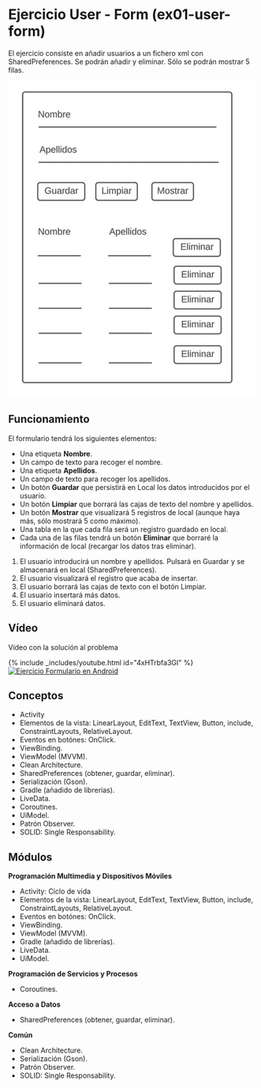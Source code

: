 # Ejercicio User - Form (ex01-user-form)

El ejercicio consiste en añadir usuarios a un fichero xml con SharedPreferences. Se podrán añadir y eliminar. Sólo se podrán mostrar 5 filas.

![Formulario](/assets/form.jpeg)

## Funcionamiento
El formulario tendrá los siguientes elementos:
- Una etiqueta **Nombre**.
- Un campo de texto para recoger el nombre.
- Una etiqueta **Apellidos**.
- Un campo de texto para recoger los apellidos.
- Un botón **Guardar** que persistirá en Local los datos introducidos por el usuario.
- Un botón **Limpiar** que borrará las cajas de texto del nombre y apellidos.
- Un botón **Mostrar** que visualizará 5 registros de local (aunque haya más, sólo mostrará 5 como máximo).
- Una tabla en la que cada fila será un registro guardado en local.
- Cada una de las filas tendrá un botón **Eliminar** que borraré la información de local (recargar los datos tras eliminar).

1. El usuario introducirá un nombre y apellidos. Pulsará en Guardar y se almacenará en local (SharedPreferences).
2. El usuario visualizará el registro que acaba de insertar.
3. El usuario borrará las cajas de texto con el botón Limpiar.
4. El usuario insertará más datos.
5. El usuario eliminará datos.

## Vídeo
Vídeo con la solución al problema  

{% include _includes/youtube.html id="4xHTrbfa3GI" %}
[![Ejercicio Formulario en Android](https://img.youtube.com/vi/4xHTrbfa3GI/maxresdefault.jpg)](https://www.youtube.com/watch?v=4xHTrbfa3GI)


## Conceptos
- Activity
- Elementos de la vista: LinearLayout, EditText, TextView, Button, include, ConstraintLayouts, RelativeLayout.
- Eventos en botónes: OnClick.
- ViewBinding.
- ViewModel (MVVM).
- Clean Architecture.
- SharedPreferences (obtener, guardar, eliminar).
- Serialización (Gson).
- Gradle (añadido de librerías).
- LiveData.
- Coroutines.
- UiModel.
- Patrón Observer.
- SOLID: Single Responsability.

## Módulos
**Programación Multimedia y Dispositivos Móviles**
- Activity: Ciclo de vida
- Elementos de la vista: LinearLayout, EditText, TextView, Button, include, ConstraintLayouts, RelativeLayout.
- Eventos en botónes: OnClick.
- ViewBinding.
- ViewModel (MVVM).
- Gradle (añadido de librerías).
- LiveData.
- UiModel.

**Programación de Servicios y Procesos**
- Coroutines.

**Acceso a Datos**
- SharedPreferences (obtener, guardar, eliminar).

**Común**
- Clean Architecture.
- Serialización (Gson).
- Patrón Observer.
- SOLID: Single Responsability.

